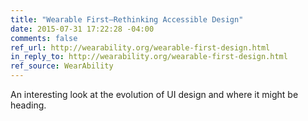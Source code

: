 ```yaml
---
title: "Wearable First—Rethinking Accessible Design"
date: 2015-07-31 17:22:28 -04:00
comments: false
ref_url: http://wearability.org/wearable-first-design.html
in_reply_to: http://wearability.org/wearable-first-design.html
ref_source: WearAbility
---
```


An interesting look at the evolution of UI design and where it might be heading.